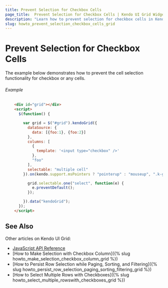 ```yaml
---
title: Prevent Selection for Checkbox Cells
page_title:  Prevent Selection for Checkbox Cells | Kendo UI Grid Widget
description: "Learn how to prevent selection for checkbox cells in Kendo UI Grid."
slug: howto_prevent_selection_checkbox_cells_grid
---
```


# Prevent Selection for Checkbox Cells

The example below demonstrates how to prevent the cell selection functionality for checkbox or any cells.

###### Example

```html
    <div id="grid"></div>
    <script>
      $(function() {

        var grid = $("#grid").kendoGrid({
          dataSource: {
            data: [{foo:1}, {foo:2}]
          },
          columns: [
            {
              template: '<input type="checkbox" />'
            },
            "foo"
          ],
          selectable: "multiple cell"
        }).on(kendo.support.msPointers ? "pointerup" : "mouseup", ".k-grid-content tr > td:first-child", function () {

          grid.selectable.one("select", function(e) {
            e.preventDefault();
          });

        }).data("kendoGrid");
      });
    </script>
```

## See Also

Other articles on Kendo UI Grid:

* [JavaScript API Reference](/api/javascript/ui/grid)
* [How to Make Selection with Checkbox Column]({% slug howto_make_selection_checkbox_column_grid %})
* [How to Persist Row Selection while Paging, Sorting, and Filtering]({% slug howto_persist_row_selection_paging_sorting_filtering_grid %})
* [How to Select Multiple Rows with Checkboxes]({% slug howto_select_multiple_rowswith_checkboxes_grid %})